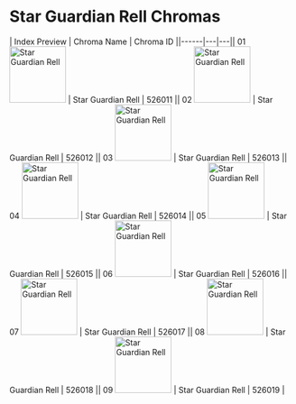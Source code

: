 # Star Guardian Rell Chromas

| Index  Preview | Chroma Name | Chroma ID ||------|---|---|| 01  <img src='https://raw.communitydragon.org/latest/plugins/rcp-be-lol-game-data/global/default/v1/champion-chroma-images/526/526011.png' alt='Star Guardian Rell' width='100'> | Star Guardian Rell | 526011 || 02  <img src='https://raw.communitydragon.org/latest/plugins/rcp-be-lol-game-data/global/default/v1/champion-chroma-images/526/526012.png' alt='Star Guardian Rell' width='100'> | Star Guardian Rell | 526012 || 03  <img src='https://raw.communitydragon.org/latest/plugins/rcp-be-lol-game-data/global/default/v1/champion-chroma-images/526/526013.png' alt='Star Guardian Rell' width='100'> | Star Guardian Rell | 526013 || 04  <img src='https://raw.communitydragon.org/latest/plugins/rcp-be-lol-game-data/global/default/v1/champion-chroma-images/526/526014.png' alt='Star Guardian Rell' width='100'> | Star Guardian Rell | 526014 || 05  <img src='https://raw.communitydragon.org/latest/plugins/rcp-be-lol-game-data/global/default/v1/champion-chroma-images/526/526015.png' alt='Star Guardian Rell' width='100'> | Star Guardian Rell | 526015 || 06  <img src='https://raw.communitydragon.org/latest/plugins/rcp-be-lol-game-data/global/default/v1/champion-chroma-images/526/526016.png' alt='Star Guardian Rell' width='100'> | Star Guardian Rell | 526016 || 07  <img src='https://raw.communitydragon.org/latest/plugins/rcp-be-lol-game-data/global/default/v1/champion-chroma-images/526/526017.png' alt='Star Guardian Rell' width='100'> | Star Guardian Rell | 526017 || 08  <img src='https://raw.communitydragon.org/latest/plugins/rcp-be-lol-game-data/global/default/v1/champion-chroma-images/526/526018.png' alt='Star Guardian Rell' width='100'> | Star Guardian Rell | 526018 || 09  <img src='https://raw.communitydragon.org/latest/plugins/rcp-be-lol-game-data/global/default/v1/champion-chroma-images/526/526019.png' alt='Star Guardian Rell' width='100'> | Star Guardian Rell | 526019 |